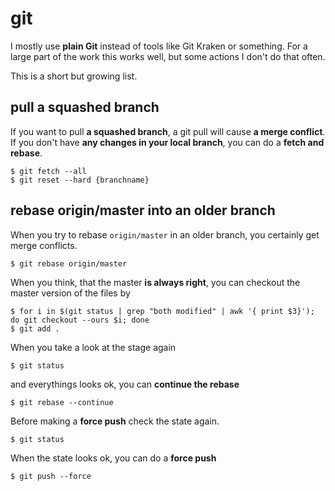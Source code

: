 # git

I mostly use **plain Git** instead of tools like Git Kraken or something.
For a large part of the work this works well, but some actions I don't do that often.

This is a short but growing list.

<!--more-->

## pull a squashed branch

If you want to pull **a squashed branch**, a git pull will cause **a merge conflict**.
If you don't have **any changes in your local branch**, you can do a **fetch and rebase**.

```
$ git fetch --all
$ git reset --hard {branchname}
```

## rebase origin/master into an older branch

When you try to rebase `origin/master` in an older branch, you certainly get merge conflicts.

```
$ git rebase origin/master
```

When you think, that the master **is always right**, you can checkout the master version of the files by

```
$ for i in $(git status | grep "both modified" | awk '{ print $3}'); do git checkout --ours $i; done
$ git add .
```

When you take a look at the stage again

```
$ git status
```

and everythings looks ok, you can **continue the rebase**

```
$ git rebase --continue
```

Before making a **force push** check the state again.

```
$ git status
```

When the state looks ok, you can do a **force push**

```
$ git push --force
```
